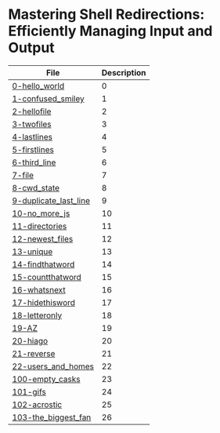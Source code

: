 # Mastering Shell Redirections: Efficiently Managing Input and Output
| File      | Description |
|-----------|-----|
| [0-hello_world](https://github.com/Matsadura/alx-system_engineering-devops/blob/master/0x02-shell_redirections/0-hello_world)     | 0  |
| [1-confused_smiley](https://github.com/Matsadura/alx-system_engineering-devops/blob/master/0x02-shell_redirections/1-confused_smiley)     | 1  |
| [2-hellofile](https://github.com/Matsadura/alx-system_engineering-devops/blob/master/0x02-shell_redirections/2-hellofile)      | 2  |
| [3-twofiles](https://github.com/Matsadura/alx-system_engineering-devops/blob/master/0x02-shell_redirections/3-twofiles)     | 3  |
| [4-lastlines](https://github.com/Matsadura/alx-system_engineering-devops/blob/master/0x02-shell_redirections/4-lastlines)     | 4  |
| [5-firstlines](https://github.com/Matsadura/alx-system_engineering-devops/blob/master/0x02-shell_redirections/5-firstlines)      | 5  |
| [6-third_line](https://github.com/Matsadura/alx-system_engineering-devops/blob/master/0x02-shell_redirections/6-third_line)     | 6  |
| [7-file](https://github.com/Matsadura/alx-system_engineering-devops/blob/master/0x02-shell_redirections/7-file)     | 7  |
| [8-cwd_state](https://github.com/Matsadura/alx-system_engineering-devops/blob/master/0x02-shell_redirections/8-cwd_state)     | 8  |
| [9-duplicate_last_line](https://github.com/Matsadura/alx-system_engineering-devops/blob/master/0x02-shell_redirections/9-duplicate_last_line)      | 9  |
| [10-no_more_js](https://github.com/Matsadura/alx-system_engineering-devops/blob/master/0x02-shell_redirections/10-no_more_js)      | 10  |
| [11-directories](https://github.com/Matsadura/alx-system_engineering-devops/blob/master/0x02-shell_redirections/11-directories)       | 11  |
| [12-newest_files](https://github.com/Matsadura/alx-system_engineering-devops/blob/master/0x02-shell_redirections/12-newest_files)      | 12  |
| [13-unique](https://github.com/Matsadura/alx-system_engineering-devops/blob/master/0x02-shell_redirections/13-unique)      | 13  |
| [14-findthatword](https://github.com/Matsadura/alx-system_engineering-devops/blob/master/0x02-shell_redirections/14-findthatword)      | 14  |
| [15-countthatword](https://github.com/Matsadura/alx-system_engineering-devops/blob/master/0x02-shell_redirections/15-countthatword)    | 15  |
| [16-whatsnext](https://github.com/Matsadura/alx-system_engineering-devops/blob/master/0x02-shell_redirections/16-whatsnext)     | 16  |
| [17-hidethisword](https://github.com/Matsadura/alx-system_engineering-devops/blob/master/0x02-shell_redirections/17-hidethisword)     | 17  |
| [18-letteronly](https://github.com/Matsadura/alx-system_engineering-devops/blob/master/0x02-shell_redirections/18-letteronly)    | 18  |
| [19-AZ](https://github.com/Matsadura/alx-system_engineering-devops/blob/master/0x02-shell_redirections/19-AZ)       | 19  |
| [20-hiago](https://github.com/Matsadura/alx-system_engineering-devops/blob/master/0x02-shell_redirections/20-hiago)     | 20  |
| [21-reverse](https://github.com/Matsadura/alx-system_engineering-devops/blob/master/0x02-shell_redirections/21-reverse)      | 21  |
| [22-users_and_homes](https://github.com/Matsadura/alx-system_engineering-devops/blob/master/0x02-shell_redirections/22-users_and_homes)      | 22  |
| [100-empty_casks](https://github.com/Matsadura/alx-system_engineering-devops/blob/master/0x02-shell_redirections/100-empty_casks)    | 23 |
| [101-gifs](https://github.com/Matsadura/alx-system_engineering-devops/blob/master/0x02-shell_redirections/101-gifs)     | 24  |
| [102-acrostic](https://github.com/Matsadura/alx-system_engineering-devops/blob/master/0x02-shell_redirections/102-acrostic)     | 25  |
| [103-the_biggest_fan](https://github.com/Matsadura/alx-system_engineering-devops/blob/master/0x02-shell_redirections/103-the_biggest_fan)    | 26  |
